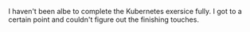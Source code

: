 I haven't been albe to complete the Kubernetes exersice fully. I got to a certain point and couldn't figure out the finishing touches.
